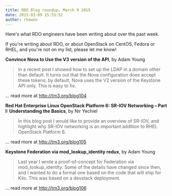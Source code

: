 ```yaml
---
title: RDO Blog roundup, March 9 2015
date: 2015-03-09 15:53:52
author: rbowen
---
```


Here's what RDO engineers have been writing about over the past week.

If you're writing about RDO, or about OpenStack on CentOS, Fedora or RHEL, and you're not on my list, please let me know!

**Convince Nova to Use the V3 version of the API**, by Adam Young

> In a recent post I showed how to set up the LDAP in a domain other than default. It turns out that the Nova configuration does accept these tokens; by default, Nova uses the V2 version of the Keystone API only. This is easy to fix.

... read more at http://tm3.org/blog104

**Red Hat Enterprise Linux OpenStack Platform 6: SR-IOV Networking – Part I: Understanding the Basics**, by Nir Yechiel

> In this blog post I would like to provide an overview of SR-IOV, and highlight why SR-IOV networking is an important addition to RHEL OpenStack Platform 6.

... read more at http://tm3.org/blog105

**Keystone Federation via mod_lookup_identity redux**, by Adam Young

> Last year I wrote a proof-of-concept for Federation via mod_lookup_identity. Some of the details have changed since then, and I wanted to do a formal one based on the code that will ship for Kilo. This was based on a devstack deployment.

... read more at http://tm3.org/blog106

